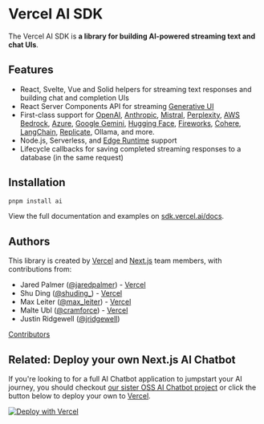 # Vercel AI SDK

The Vercel AI SDK is **a library for building AI-powered streaming text and chat UIs**.

## Features

- React, Svelte, Vue and Solid helpers for streaming text responses and building chat and completion UIs
- React Server Components API for streaming [Generative UI](https://vercel.com/blog/ai-sdk-3-generative-ui)
- First-class support for [OpenAI](https://openai.com), [Anthropic](https://www.anthropic.com), [Mistral](https://mistral.ai), [Perplexity](https://perplexity.ai), [AWS Bedrock](https://aws.amazon.com/bedrock/), [Azure](https://ai.azure.com), [Google Gemini](https://ai.google.dev), [Hugging Face](https://huggingface.co), [Fireworks](https://app.fireworks.ai), [Cohere](https://cohere.com), [LangChain](https://js.langchain.com/docs), [Replicate](https://replicate.com), Ollama, and more.
- Node.js, Serverless, and [Edge Runtime](https://edge-runtime.vercel.app/) support
- Lifecycle callbacks for saving completed streaming responses to a database (in the same request)

## Installation

```sh
pnpm install ai
```

View the full documentation and examples on [sdk.vercel.ai/docs](https://sdk.vercel.ai/docs).

## Authors

This library is created by [Vercel](https://vercel.com) and [Next.js](https://nextjs.org) team members, with contributions from:

- Jared Palmer ([@jaredpalmer](https://twitter.com/jaredpalmer)) - [Vercel](https://vercel.com)
- Shu Ding ([@shuding\_](https://twitter.com/shuding_)) - [Vercel](https://vercel.com)
- Max Leiter ([@max_leiter](https://twitter.com/max_leiter)) - [Vercel](https://vercel.com)
- Malte Ubl ([@cramforce](https://twitter.com/cramforce)) - [Vercel](https://vercel.com)
- Justin Ridgewell ([@jridgewell](https://github.com/jridgewell))

[Contributors](https://github.com/khulnasoft/ai/graphs/contributors)

## Related: Deploy your own Next.js AI Chatbot

If you're looking to for a full AI Chatbot application to jumpstart your AI journey, you should checkout [our sister OSS AI Chatbot project](https://github.com/vercel/ai-chatbot) or click the button below to deploy your own to [Vercel](https://vercel.com).

[![Deploy with Vercel](https://vercel.com/button)](https://vercel.com/templates/Next.js/nextjs-ai-chatbot)
